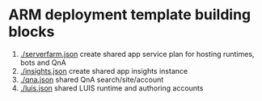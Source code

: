 # ARM deployment template building blocks

1. [./serverfarm.json](./serverfarm.json) create shared app service plan for hosting runtimes, bots and QnA
1. [./insights.json](./insights.json) create shared app insights instance
1. [./qna.json](./qna.json) shared QnA search/site/account
1. [./luis.json](./luis.json) shared LUIS runtime and authoring accounts
